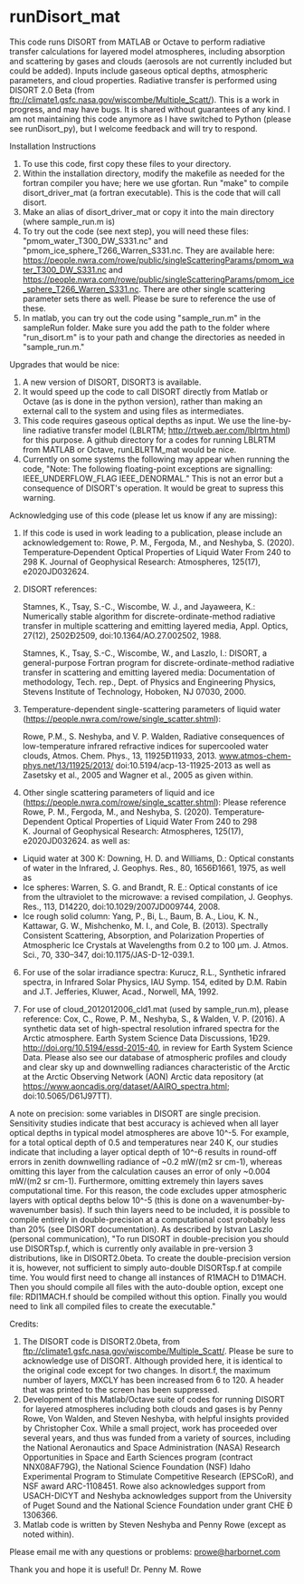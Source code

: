 runDisort_mat
==============

This code runs DISORT from MATLAB or Octave to perform radiative transfer calculations for layered model atmospheres, including absorption and scattering by gases and clouds (aerosols are not currently included but could be added). Inputs include gaseous optical depths, atmospheric parameters, and cloud properties. Radiative transfer is performed using DISORT 2.0 Beta (from ftp://climate1.gsfc.nasa.gov/wiscombe/Multiple_Scatt/). This is a work in progress, and may have bugs. It is shared without guarantees of any kind. I am not maintaining this code anymore as I have switched to Python (please see runDisort_py), but I welcome feedback and will try to respond.

Installation Instructions
1) To use this code, first copy these files to your directory. 
2) Within the installation directory, modify the makefile as needed for the fortran compiler you have; here we use gfortan. Run "make" to compile disort_driver_mat (a fortran executable). This is the code that will call disort.
3) Make an alias of disort_driver_mat or copy it into the main directory (where sample_run.m is) 
4) To try out the code (see next step), you will need these files: "pmom_water_T300_DW_S331.nc" and "pmom_ice_sphere_T266_Warren_S331.nc. They are available here:
https://people.nwra.com/rowe/public/singleScatteringParams/pmom_water_T300_DW_S331.nc and https://people.nwra.com/rowe/public/singleScatteringParams/pmom_ice_sphere_T266_Warren_S331.nc. There are other single scattering parameter sets there as well. Please be sure to reference the use of these.
5) In matlab, you can try out the code using "sample_run.m" in the sampleRun folder.  Make sure you add the path to the folder where "run_disort.m" is to your path and change the directories as needed in "sample_run.m."


Upgrades that would be nice: 
1) A new version of DISORT, DISORT3 is available. 
2) It would speed up the code to call DISORT directly from Matlab or Octave (as is done in the python version), rather than making an external call to the system and using files as intermediates.
3) This code requires gaseous optical depths as input. We use the line-by-line radiative transfer model (LBLRTM; http://rtweb.aer.com/lblrtm.html) for this purpose. A github directory for a codes for running LBLRTM from MATLAB or Octave, runLBLRTM_mat would be nice.
6) Currently on some systems the following may appear when running the code, "Note: The following floating-point exceptions are signalling: IEEE_UNDERFLOW_FLAG IEEE_DENORMAL." This is not an error but a consequence of DISORT's operation. It would be great to supress this warning.


Acknowledging use of this code (please let us know if any are missing):

1) If this code is used in work leading to a publication, please include an acknowledgement to: Rowe, P. M., Fergoda, M., and Neshyba, S. (2020). Temperature‐Dependent Optical Properties of Liquid Water From 240 to 298 K. Journal of Geophysical Research: Atmospheres, 125(17), e2020JD032624.

2) DISORT references: 

    Stamnes, K., Tsay, S.-C., Wiscombe, W. J., and Jayaweera, K.: Numerically stable algorithm for discrete-ordinate-method radiative transfer in multiple scattering and emitting layered media, Appl. Optics, 27(12), 2502Ð2509, doi:10.1364/AO.27.002502, 1988. 

    Stamnes, K., Tsay, S.-C., Wiscombe, W., and Laszlo, I.: DISORT, a general-purpose Fortran program for discrete-ordinate-method radiative transfer in scattering and emitting layered media: Documentation of methodology, Tech. rep., Dept. of Physics and Engineering Physics, Stevens Institute of Technology, Hoboken, NJ 07030, 2000. 

3) Temperature-dependent single-scattering parameters of liquid water (https://people.nwra.com/rowe/single_scatter.shtml):

    Rowe, P.M., S. Neshyba, and V. P. Walden, Radiative consequences of low-temperature infrared refractive indices for supercooled water clouds, Atmos. Chem. Phys., 13, 11925Ð11933, 2013. www.atmos-chem-phys.net/13/11925/2013/ doi:10.5194/acp-13-11925-2013 as well as Zasetsky et al., 2005 and Wagner et al., 2005 as given within.

4) Other single scattering parameters of liquid and ice (https://people.nwra.com/rowe/single_scatter.shtml): Please reference Rowe, P. M., Fergoda, M., and Neshyba, S. (2020). Temperature‐Dependent Optical Properties of Liquid Water From 240 to 298 K. Journal of Geophysical Research: Atmospheres, 125(17), e2020JD032624. as well as:
- Liquid water at 300 K: Downing, H. D. and Williams, D.: Optical constants of water in the Infrared, J. Geophys. Res., 80, 1656Ð1661, 1975, as well as 
- Ice spheres: Warren, S. G. and Brandt, R. E.: Optical constants of ice from the ultraviolet to the microwave: a revised compilation, J. Geophys. Res., 113, D14220, doi:10.1029/2007JD009744, 2008. 
- Ice rough solid column: Yang, P., Bi, L., Baum, B. A., Liou, K. N., Kattawar, G. W., Mishchenko, M. I., and Cole, B. (2013). Spectrally Consistent Scattering, Absorption, and Polarization Properties of Atmospheric Ice Crystals at Wavelengths from 0.2 to 100 μm. J. Atmos. Sci., 70, 330–347, doi:10.1175/JAS-D-12-039.1. 

6) For use of the solar irradiance spectra: Kurucz, R.L., Synthetic infrared spectra, in Infrared Solar Physics, IAU Symp. 154, edited by D.M. Rabin and J.T. Jefferies, Kluwer, Acad., Norwell, MA, 1992.

7) For use of cloud_2012012006_cld1.mat (used by sample_run.m), please reference: Cox, C., Rowe, P. M., Neshyba, S., & Walden, V. P. (2016). A synthetic data set of high-spectral resolution infrared spectra for the Arctic atmosphere. Earth System Science Data Discussions, 1Ð29. http://doi.org/10.5194/essd-2015-40, in review for Earth System Science Data. Please also see our database of atmospheric profiles and cloudy and clear sky up and downwelling radiances characteristic of the Arctic at the Arctic Observing Network (AON) Arctic data repository (at https://www.aoncadis.org/dataset/AAIRO_spectra.html; doi:10.5065/D61J97TT).




A note on precision: some variables in DISORT are single precision. Sensitivity studies indicate that best accuracy is achieved when all layer optical depths in typical model atmospheres are above 10^-5. For example, for a total optical depth of 0.5 and temperatures near 240 K, our studies indicate that including a layer optical depth of 10^-6 results in round-off errors in zenith downwelling radiance of ~0.2 mW/(m2 sr cm-1), whereas omitting this layer from the calculation causes an error of only ~0.004 mW/(m2 sr cm-1). Furthermore, omitting extremely thin layers saves computational time. For this reason, the code excludes upper atmospheric layers with optical depths below 10^-5 (this is done on a wavenumber-by-wavenumber basis). If such thin layers need to be included, it is possible to compile entirely in double-precision at a computational cost probably less than 20% (see DISORT documentation). As described by Istvan Laszlo (personal communication), "To run DISORT in double-precision you should use DISORTsp.f, which is currently only available in pre-version 3 distributions, like in DISORT2.0beta. To create the double-precision version it is, however, not sufficient to simply auto-double DISORTsp.f at compile time. You would first need to change all instances of R1MACH to D1MACH. Then you should compile all files with the auto-double option, except one file: RDI1MACH.f should be compiled without this option. Finally you would need to link all compiled files to create the executable."


Credits:

1) The DISORT code is DISORT2.0beta, from ftp://climate1.gsfc.nasa.gov/wiscombe/Multiple_Scatt/. Please be sure to acknowledge use of DISORT. Although provided here, it is identical to the original code except for two changes. In disort.f, the maximum number of layers, MXCLY has been increased from 6 to 120. A header that was printed to the screen has been suppressed.
2) Development of this Matlab/Octave suite of codes for running DISORT for layered atmospheres including both clouds and gases is by Penny Rowe, Von Walden, and Steven Neshyba, with helpful insights provided by Christopher Cox. While a small project, work has proceeded over several years, and thus was funded from a variety of sources, including the National Aeronautics and Space Administration (NASA) Research Opportunities in Space and Earth Sciences program (contract NNX08AF79G), the National Science Foundation (NSF) Idaho Experimental Program to Stimulate Competitive Research (EPSCoR), and NSF award ARC-1108451. Rowe also acknowledges support from USACH-DICYT and Neshyba acknowledges support from the University of Puget Sound and the National Science Foundation under grant CHE Ð 1306366.
3) Matlab code is written by Steven Neshyba and Penny Rowe (except as noted within). 



Please email me with any questions or problems: prowe@harbornet.com

Thank you and hope it is useful!
Dr. Penny M. Rowe
